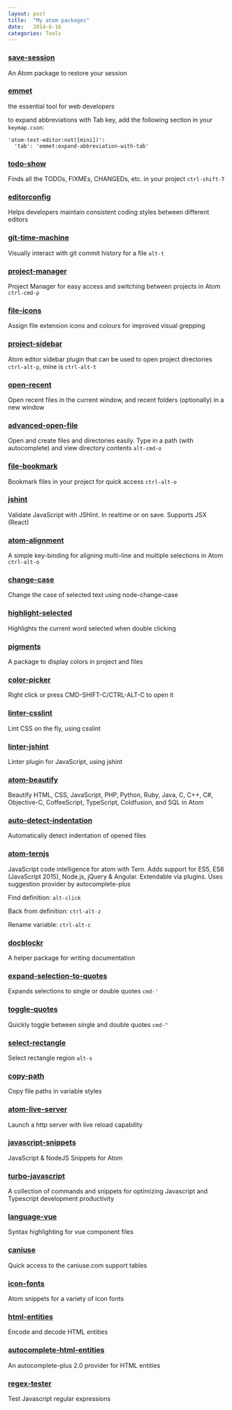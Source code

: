 ```yaml
---
layout: post
title:  "My atom packages"
date:   2014-6-16
categories: Tools
---
```


### [save-session](https://atom.io/packages/save-session)

An Atom package to restore your session

### [emmet](https://atom.io/users/emmetio)

the essential tool for web developers

to expand abbreviations with Tab key, add the following section in your ```keymap.cson```:

```
'atom-text-editor:not([mini])':
  'tab': 'emmet:expand-abbreviation-with-tab'
```

### [todo-show](https://atom.io/packages/todo-show)

Finds all the TODOs, FIXMEs, CHANGEDs, etc. in your project ```ctrl-shift-T```

### [editorconfig](https://atom.io/packages/editorconfig)

Helps developers maintain consistent coding styles between different editors


### [git-time-machine](https://atom.io/packages/git-time-machine)

Visually interact with git commit history for a file ```alt-t```

### [project-manager](https://atom.io/packages/project-manager)

Project Manager for easy access and switching between projects in Atom ```ctrl-cmd-p```

### [file-icons](https://atom.io/packages/file-icons)

Assign file extension icons and colours for improved visual grepping

### [project-sidebar](https://atom.io/packages/project-sidebar)

Atom editor sidebar plugin that can be used to open project directories ```ctrl-alt-p```, mine is ```ctrl-alt-t```

### [open-recent](https://atom.io/packages/open-recent)

Open recent files in the current window, and recent folders (optionally) in a new window

### [advanced-open-file](https://atom.io/packages/advanced-open-file)

Open and create files and directories easily. Type in a path (with autocomplete) and view directory contents ```alt-cmd-o```

### [file-bookmark](https://atom.io/packages/file-bookmark)

Bookmark files in your project for quick access ```ctrl-alt-o```

### [jshint](https://atom.io/packages/jshint)

Validate JavaScript with JSHint. In realtime or on save. Supports JSX (React)

### [atom-alignment](https://atom.io/packages/atom-alignment)

A simple key-binding for aligning multi-line and multiple selections in Atom ```ctrl-alt-o```

### [change-case](https://atom.io/packages/change-case)

Change the case of selected text using node-change-case

### [highlight-selected](https://atom.io/packages/highlight-selected)

Highlights the current word selected when double clicking

### [pigments](https://atom.io/packages/pigments)

A package to display colors in project and files

### [color-picker](https://atom.io/packages/color-picker)

Right click or press CMD-SHIFT-C/CTRL-ALT-C to open it

### [linter-csslint](https://atom.io/packages/linter-csslint)

Lint CSS on the fly, using csslint

### [linter-jshint](https://atom.io/packages/linter-jshint)

Linter plugin for JavaScript, using jshint

### [atom-beautify](https://atom.io/packages/atom-beautify)

Beautify HTML, CSS, JavaScript, PHP, Python, Ruby, Java, C, C++, C#, Objective-C, CoffeeScript, TypeScript, Coldfusion, and SQL in Atom

### [auto-detect-indentation](https://atom.io/packages/auto-detect-indentation)

Automatically detect indentation of opened files

### [atom-ternjs](https://atom.io/packages/atom-ternjs)

JavaScript code intelligence for atom with Tern. Adds support for ES5, ES6 (JavaScript 2015), Node.js, jQuery & Angular. Extendable via plugins. Uses suggestion provider by autocomplete-plus

Find definition: ```alt-click```

Back from definition: ```ctrl-alt-z```

Rename variable: ```ctrl-alt-c```

### [docblockr](https://atom.io/packages/docblockr)

A helper package for writing documentation

### [expand-selection-to-quotes](https://atom.io/packages/expand-selection-to-quotes)

Expands selections to single or double quotes ```cmd-'```

### [toggle-quotes](https://atom.io/packages/toggle-quotes)

Quickly toggle between single and double quotes ```cmd-"```

### [select-rectangle](https://atom.io/packages/select-rectangle)

Select rectangle region ```alt-s```

### [copy-path](https://atom.io/packages/copy-path)

Copy file paths in variable styles

### [atom-live-server](https://atom.io/packages/atom-live-server)

Launch a http server with live reload capability

### [javascript-snippets](https://atom.io/packages/javascript-snippets)

JavaScript & NodeJS Snippets for Atom

### [turbo-javascript](https://atom.io/packages/turbo-javascript)

A collection of commands and snippets for optimizing Javascript and Typescript development productivity

### [language-vue](https://atom.io/packages/language-vue)

Syntax highlighting for vue component files

### [caniuse](https://atom.io/packages/caniuse)

Quick access to the caniuse.com support tables

### [icon-fonts](https://atom.io/packages/icon-fonts)

Atom snippets for a variety of icon fonts

### [html-entities](https://atom.io/packages/html-entities)

Encode and decode HTML entities

### [autocomplete-html-entities](https://atom.io/packages/autocomplete-html-entities)

An autocomplete-plus 2.0 provider for HTML entities

### [regex-tester](https://atom.io/packages/regex-tester)

Test Javascript regular expressions
